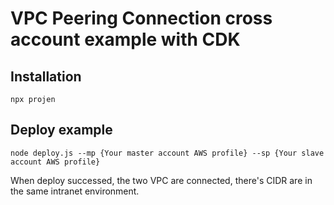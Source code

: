 # VPC Peering Connection cross account example with CDK

## Installation

```
npx projen
```

## Deploy example

```
node deploy.js --mp {Your master account AWS profile} --sp {Your slave account AWS profile}
```

When deploy successed, the two VPC are connected, there's CIDR are in the same intranet environment.